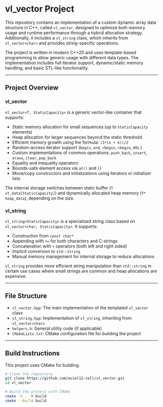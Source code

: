 # vl_vector Project

This repository contains an implementation of a custom dynamic array data structure in C++, called `vl_vector`,
designed to optimize both memory usage and runtime performance through a hybrid allocation strategy.
 Additionally, it includes a `vl_string` class, which inherits from `vl_vector<char>` and provides string-specific operations.


The project is written in modern C++20 and uses template-based programming to allow generic usage with
different data types. The implementation includes full iterator support, dynamic/static memory handling, and basic STL-like functionality.

---

## Project Overview

### vl_vector

`vl_vector<T, StaticCapacity>` is a generic vector-like container that supports:

- Static memory allocation for small sequences (up to `StaticCapacity` elements)
- Heap allocation for larger sequences beyond the static threshold
- Efficient memory growth using the formula: `(3*(n + k))/2`
- Random-access iterator support (`begin`, `end`, `rbegin`, `cbegin`, etc.)
- Custom implementations of common operations: `push_back`, `insert`, `erase`, `clear`, `pop_back`
- Equality and inequality operators
- Bounds-safe element access via `at()` and `[]`
- Move/copy constructors and initializations using iterators or initializer lists

The internal storage switches between static buffer (`T st_data[StaticCapacity]`) and dynamically allocated heap memory (`T* heap_data`), depending on the size.

### vl_string

`vl_string<StaticCapacity>` is a specialized string class based on `vl_vector<char, StaticCapacity>`. It supports:

- Construction from `const char*`
- Appending with `+=` for both characters and C-strings
- Concatenation with `+` operators (both left and right sided)
- Implicit conversion to `std::string`
- Manual memory management for internal storage to reduce allocations

`vl_string` provides more efficient string manipulation than `std::string` in certain use cases where small strings are common and heap allocations are expensive.

---

## File Structure

- `vl_vector.hpp`: The main implementation of the templated `vl_vector` class
- `vl_string.hpp`: Implementation of `vl_string`, inheriting from `vl_vector<char>`
- `helpers.h`: General utility code (if applicable)
- `CMakeLists.txt`: CMake configuration file for building the project

---

## Build Instructions

This project uses CMake for building.

```bash
# Clone the repository
git clone https://github.com/aviel12-coll/vl_vector.git
cd vl_vector

# Build the project with CMake
cmake -S . -B build
cmake --build build